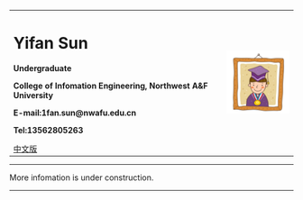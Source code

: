 <div>
<table border="0">
  <tr>
    <td>
      <h1>Yifan Sun</h1>
      <p><b>Undergraduate</b></p>
      <p><b>College of Infomation Engineering, Northwest A&F University</b></p>
      <p><b>E-mail:1fan.sun@nwafu.edu.cn</b></p>
<!--       <p><b>Address：Rm××, ×× Building, ×× University, ×× Road, Nanjing</b></p> -->
      <p><b>Tel:13562805263</b></p>
      <a href="/index.html">中文版</a>
    </td>
    <td width="25%">
      <img src="/zhengjianzhao.jpg" width="100%">
    </td>
  </tr>
</table>
</div>

---

More infomation is under construction.

---
